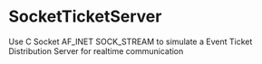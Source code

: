 # SocketTicketServer
Use C Socket AF_INET SOCK_STREAM to simulate a Event Ticket Distribution Server for realtime communication
